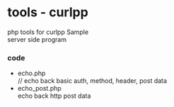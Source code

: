 tools - curlpp
===============

php tools for curlpp Sample <br/>
server side program <br/>

### code
- echo.php <br/>
// echo back basic auth, method, header,  post data <br/>
- echo_post.php <br/>
echo back http post data <br/>


